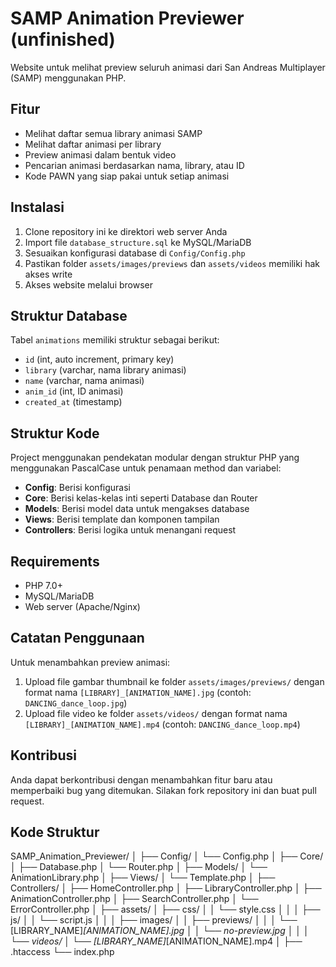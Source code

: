 # SAMP Animation Previewer (unfinished)

Website untuk melihat preview seluruh animasi dari San Andreas Multiplayer (SAMP) menggunakan PHP.

## Fitur

- Melihat daftar semua library animasi SAMP
- Melihat daftar animasi per library
- Preview animasi dalam bentuk video
- Pencarian animasi berdasarkan nama, library, atau ID
- Kode PAWN yang siap pakai untuk setiap animasi

## Instalasi

1. Clone repository ini ke direktori web server Anda
2. Import file `database_structure.sql` ke MySQL/MariaDB
3. Sesuaikan konfigurasi database di `Config/Config.php`
4. Pastikan folder `assets/images/previews` dan `assets/videos` memiliki hak akses write
5. Akses website melalui browser

## Struktur Database

Tabel `animations` memiliki struktur sebagai berikut:
- `id` (int, auto increment, primary key)
- `library` (varchar, nama library animasi)
- `name` (varchar, nama animasi)
- `anim_id` (int, ID animasi)
- `created_at` (timestamp)

## Struktur Kode

Project menggunakan pendekatan modular dengan struktur PHP yang menggunakan PascalCase untuk penamaan method dan variabel:

- **Config**: Berisi konfigurasi
- **Core**: Berisi kelas-kelas inti seperti Database dan Router
- **Models**: Berisi model data untuk mengakses database
- **Views**: Berisi template dan komponen tampilan
- **Controllers**: Berisi logika untuk menangani request

## Requirements

- PHP 7.0+
- MySQL/MariaDB
- Web server (Apache/Nginx)

## Catatan Penggunaan

Untuk menambahkan preview animasi:
1. Upload file gambar thumbnail ke folder `assets/images/previews/` dengan format nama `[LIBRARY]_[ANIMATION_NAME].jpg` (contoh: `DANCING_dance_loop.jpg`)
2. Upload file video ke folder `assets/videos/` dengan format nama `[LIBRARY]_[ANIMATION_NAME].mp4` (contoh: `DANCING_dance_loop.mp4`)

## Kontribusi

Anda dapat berkontribusi dengan menambahkan fitur baru atau memperbaiki bug yang ditemukan. Silakan fork repository ini dan buat pull request.

## Kode Struktur

SAMP_Animation_Previewer/
│
├── Config/
│   └── Config.php
│
├── Core/
│   ├── Database.php
│   └── Router.php
│
├── Models/
│   └── AnimationLibrary.php
│
├── Views/
│   └── Template.php
│
├── Controllers/
│   ├── HomeController.php
│   ├── LibraryController.php
│   ├── AnimationController.php
│   ├── SearchController.php
│   └── ErrorController.php
│
├── assets/
│   ├── css/
│   │   └── style.css
│   │
│   ├── js/
│   │   └── script.js
│   │
│   ├── images/
│   │   ├── previews/
│   │   │   └── [LIBRARY_NAME]_[ANIMATION_NAME].jpg
│   │   └── no-preview.jpg
│   │
│   └── videos/
│       └── [LIBRARY_NAME]_[ANIMATION_NAME].mp4
│
├── .htaccess
└── index.php